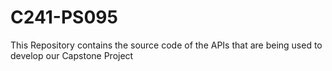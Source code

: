 # C241-PS095 
This Repository contains the source code of the APIs that are being used to develop our Capstone Project 
